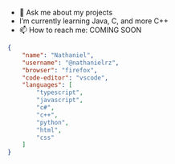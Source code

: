 - 💬 Ask me about my projects
- I’m currently learning Java, C, and more C++
- 📫 How to reach me: COMING SOON
```json
{
    "name": "Nathaniel",
    "username": "@nathanielrz",
    "browser": "firefox",
    "code-editor": "vscode",
    "languages": [
        "typescript",
        "javascript",
        "c#",
        "c++",
        "python",
        "html",
        "css"
    ]
}
```
